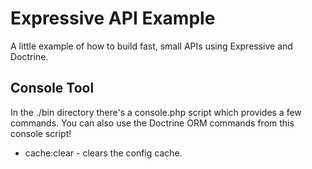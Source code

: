 Expressive API Example
===================

A little example of how to build fast, small APIs using Expressive and Doctrine.

## Console Tool
In the ./bin directory there's a console.php script which provides a few commands.
You can also use the Doctrine ORM commands from this console script!

- cache:clear - clears the config cache.
